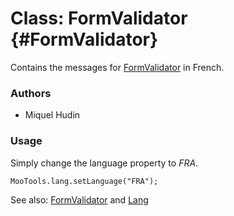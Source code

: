 Class: FormValidator {#FormValidator}
=====================================

Contains the messages for [FormValidator][] in French.

### Authors

* Miquel Hudin

### Usage

Simply change the language property to *FRA*.

	MooTools.lang.setLanguage("FRA");

See also: [FormValidator][] and [Lang][]

[FormValidator]: http://www.mootools.net/docs/more/Forms/FormValidator#FormValidator
[Lang]: http://www.mootools.net/docs/more/Core/Lang